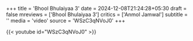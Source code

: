 +++
title = 'Bhool Bhulaiyaa 3'
date = 2024-12-08T21:24:28+05:30
draft = false
mreviews = ['Bhool Bhulaiyaa 3']
critics = ['Anmol Jamwal']
subtitle = ''
media = 'video'
source = 'WSzC3qNVoJ0'
+++

{{< youtube id="WSzC3qNVoJ0" >}}
